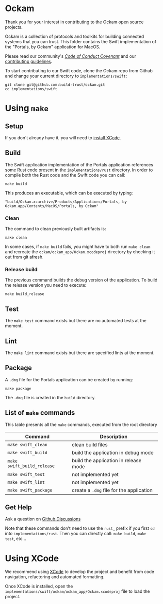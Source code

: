 # Ockam

Thank you for your interest in contributing to the Ockam open source projects.

Ockam is a collection of protocols and toolkits for building connected systems that you can trust.
This folder contains the Swift implementation of the "Portals, by Ockam" application for MacOS.

Please read our community's [*Code of Conduct Covenant*][conduct] and our [contributing guidelines][contributing].

To start contributing to our Swift code, clone the Ockam repo from Github and change your current directory
to `implementations/swift`:

```
git clone git@github.com:build-trust/ockam.git
cd implementations/swift
```

# Using `make`

## Setup

If you don't already have it, you will need to [install XCode](https://developer.apple.com/xcode).

## Build

The Swift application implementation of the Portals application references some Rust code present in the `implementations/rust` directory.
In order to compile both the Rust code and the Swift code you can call:

```
make build
```

This produces an executable, which can be executed by typing:
```
"build/Ockam.xcarchive/Products/Applications/Portals, by Ockam.app/Contents/MacOS/Portals, by Ockam"
```

### Clean

The command to clean previously built artifacts is:
```
make clean
```

In some cases, if `make build` fails, you might have to both run `make clean` and recreate the `ockam/ockam_app/Ockam.xcodeproj`
directory by checking it out from git afresh.

### Release build

The previous command builds the debug version of the application. To build the release version you need to execute:
```
make build_release
```

## Test

The `make test` command exists but there are no automated tests at the moment.

## Lint

The `make lint` command exists but there are specified lints at the moment.

## Package

A `.dmg` file for the Portals application can be created by running:
```
make package
```

The `.dmg` file is created in the `build` directory.

## List of `make` commands

This table presents all the `make` commands, executed from the root directory

 Command                       | Description
 ------                        | -----------
 `make swift_clean`            | clean build files
 `make swift_build`            | build the application in debug mode
 `make swift_build_release`    | build the application in release mode
 `make swift_test`             | not implemented yet
 `make swift_lint`             | not implemented yet
 `make swift_package`          | create a `.dmg` file for the application

## Get Help

Ask a question on [Github Discussions](https://github.com/build-trust/ockam/discussions)


Note that these commands don't need to use the `rust_` prefix if you first `cd` into `implementations/rust`. Then you
can directly call: `make build`, `make test`, etc...

# Using XCode

We recommend using [XCode](https://developer.apple.com/xcode) to develop the project
and benefit from code navigation, refactoring and automated formatting.

Once XCode is installed, open the `implementations/swift/ockam/ockam_app/Ockam.xcodeproj` file to load the project.

[conduct]: https://github.com/build-trust/.github/blob/main/CODE_OF_CONDUCT.md
[contributing]: https://github.com/build-trust/.github/blob/main/CONTRIBUTING.md
